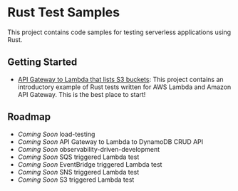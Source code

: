 # Rust Test Samples

This project contains code samples for testing serverless applications using Rust.

## Getting Started

- [API Gateway to Lambda that lists S3 buckets](./apigw-lambda-list-s3-buckets/): This project contains an introductory example of Rust tests written for AWS Lambda and Amazon API Gateway. This is the best place to start!

## Roadmap

- *Coming Soon* load-testing
- *Coming Soon* API Gateway to Lambda to DynamoDB CRUD API
- *Coming Soon* observability-driven-development
- *Coming Soon* SQS triggered Lambda test
- *Coming Soon* EventBridge triggered Lambda test
- *Coming Soon* SNS triggered Lambda test
- *Coming Soon* S3 triggered Lambda test